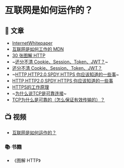 # 互联网是如何运作的？

## 📄 文章

- [InternetWhitepaper](https://web.stanford.edu/class/msande91si/www-spr04/readings/week1/InternetWhitepaper.htm)
- [互联网是如何工作的 MDN](https://developer.mozilla.org/zh-CN/docs/learn/How_the_Internet_works)
- [30 张图解 HTTP ](https://mubu.com/doc/4n-ehUovcCP)
- ~[还分不清 Cookie、Session、Token、JWT？](https://mubu.com/doc/12i79Sq9hmP)~
- [还分不清 Cookie、Session、Token、JWT？](https://developer.aliyun.com/article/1358589)
- ~[HTTP,HTTP2.0,SPDY,HTTPS 你应该知道的一些事](https://shuangxunian.gitee.io/2020/11/08/HTTP,HTTP2.0,SPDY,HTTPSSomethingYouShouldKnow/)~
- [HTTP,HTTP2.0,SPDY,HTTPS 你应该知道的一些事](https://cloud.tencent.com/developer/article/1082516)
- [HTTPS的工作原理](https://shuangxunian.gitee.io/2020/12/24/HTTPSWorksWithTheTCPHandshakeMechanism/)
- ~[为什么说TCP是可靠连接](https://shuangxunian.gitee.io/2020/11/03/whyIsTCPAReliableConnection/)~
- [TCP为什么是可靠的（怎么保证有效传输的）？](https://developer.aliyun.com/article/1346805)
## 📺 视频

- [互联网是如何运作的？](https://www.bilibili.com/video/BV1Rz4y197Jd)

### 📚 书籍

- 《图解 HTTP》
